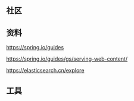 ## 社区

## 资料
https://spring.io/guides

https://spring.io/guides/gs/serving-web-content/

https://elasticsearch.cn/explore

## 工具